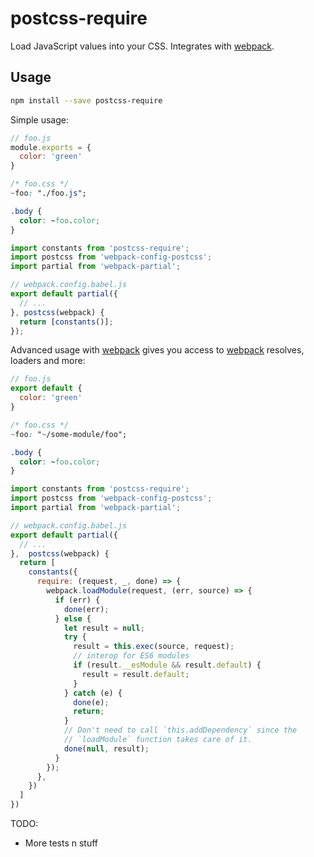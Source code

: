 # postcss-require

Load JavaScript values into your CSS. Integrates with [webpack].

## Usage

```sh
npm install --save postcss-require
```

Simple usage:

```javascript
// foo.js
module.exports = {
  color: 'green'
}
```

```css
/* foo.css */
~foo: "./foo.js";

.body {
  color: ~foo.color;
}
```

```javascript
import constants from 'postcss-require';
import postcss from 'webpack-config-postcss';
import partial from 'webpack-partial';

// webpack.config.babel.js
export default partial({
  // ...
}, postcss(webpack) {
  return [constants()];
});
```

Advanced usage with [webpack] gives you access to [webpack] resolves, loaders and more:

```javascript
// foo.js
export default {
  color: 'green'
}
```

```css
/* foo.css */
~foo: "~/some-module/foo";

.body {
  color: ~foo.color;
}
```

```javascript
import constants from 'postcss-require';
import postcss from 'webpack-config-postcss';
import partial from 'webpack-partial';

// webpack.config.babel.js
export default partial({
  // ...
},  postcss(webpack) {
  return [
    constants({
      require: (request, _, done) => {
        webpack.loadModule(request, (err, source) => {
          if (err) {
            done(err);
          } else {
            let result = null;
            try {
              result = this.exec(source, request);
              // interop for ES6 modules
              if (result.__esModule && result.default) {
                result = result.default;
              }
            } catch (e) {
              done(e);
              return;
            }
            // Don't need to call `this.addDependency` since the
            // `loadModule` function takes care of it.
            done(null, result);
          }
        });
      },
    })
  ]
})
```

TODO:
 * More tests n stuff

[postcss]: https://github.com/postcss/postcss
[webpack]: https://github.com/webpack/webpack

